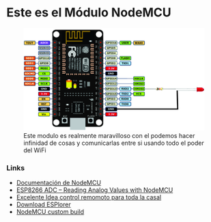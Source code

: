 <div >
	<h1>Este es el Módulo NodeMCU</h1>
	<div>
		<figure>
			<img src="/nodemcu/images/mculed.jpg">
			<figcaption>Este modulo es realmente maravilloso con el podemos hacer infinidad de cosas y 
									comunicarlas entre si usando todo el poder del WiFi
       </figcaption>
		</figure>
	</div>
	<div>
		<h3>Links</h3>
		<ul>
			<li>
				<a href="https://nodemcu.readthedocs.io/en/master/" traget="_subpage"> Documentación de NodeMCU </a>
			</li>
			<li>
				<a href="http://randomnerdtutorials.com/esp8266-adc-reading-analog-values-with-nodemcu/" target="_subpage">ESP8266 ADC – Reading Analog Values with NodeMCU</a>
			</li>
			<li>
					<a href="http://ruben1.narod.ru/hobby/arduino/esp8266_ir.html" target="_subpage" >Excelente Idea control remomoto para toda la casal</a>
			</li>
			<li>
				<a href="https://esp8266.ru/esplorer/#download" target="_subpage" >Download ESPlorer</a>
			</li>
			<li>
				<a href="https://nodemcu-build.com/">NodeMCU custom build</a>
			</li>
		</ul>			
	</div>
</div>
